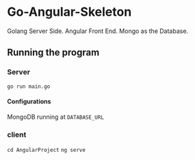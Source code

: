 # Go-Angular-Skeleton
Golang Server Side. Angular Front End. Mongo as the Database.

## Running the program

### Server
`go run main.go`

#### Configurations
MongoDB running at `DATABASE_URL`

### client
`cd AngularProject` `ng serve`
